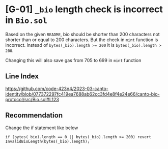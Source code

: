 # [G-01] `_bio` length check is incorrect in `Bio.sol`

Based on the given `README`, bio should be shorter than 200 characters not shorter than or equal to 200 characters. But the check in `mint` function is incorrect. Instead of `bytes(_bio).length >= 200` it is `bytes(_bio).length > 200`.

Changing this will also save gas from 705 to 699 in `mint` function

## Line Index

<https://github.com/code-423n4/2023-03-canto-identity/blob/077372297fc419ea7688ab62cc3fd4e8f4e24e66/canto-bio-protocol/src/Bio.sol#L123>

## Recommendation

Change the if statement like below

`if (bytes(_bio).length == 0 || bytes(_bio).length >= 200) revert InvalidBioLength(bytes(_bio).length);`
